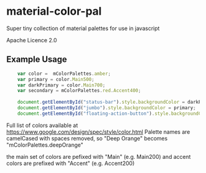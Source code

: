 # material-color-pal
Super tiny collection of material palettes for use in javascript

Apache Licence 2.0

## Example Usage
```javascript
    var color =  mColorPalettes.amber;
    var primary = color.Main500;
    var darkPrimary = color.Main700;
    var secondary = mColorPalettes.red.Accent400;
    
    document.getElementById("status-bar").style.backgroundColor = darkPrimary;
    document.getElementById("jumbo").style.backgroundColor = primary;
    document.getElementById("floating-action-button").style.backgroundColor = secondary;
```
Full list of colors available at https://www.google.com/design/spec/style/color.html
Palette names are camelCased with spaces removed, so "Deep Orange" becomes "mColorPalettes.deepOrange"

the main set of colors are pefixed with "Main" (e.g. Main200) and accent colors are prefixed with "Accent" (e.g. Accent200)

